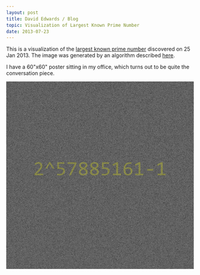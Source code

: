 ```yaml
---
layout: post
title: David Edwards / Blog
topic: Visualization of Largest Known Prime Number
date: 2013-07-23
---
```

This is a visualization of the [largest known prime number](https://en.wikipedia.org/wiki/Largest_known_prime_number) discovered
on 25 Jan 2013. The image was generated by an algorithm described [here](https://github.com/davidledwards/huge-prime).

I have a 60"x60" poster sitting in my office, which turns out to be quite the conversation piece.

[![Largest Known Prime Number](/images/largest-known-prime.png)](https://github.com/davidledwards/huge-prime/raw/master/huge-prime.png "Largest Known Prime Number")
